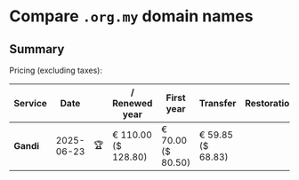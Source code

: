 # Compare `.org.my` domain names

## Summary

Pricing (excluding taxes):

| Service | Date |  | / Renewed year | First year | Transfer | Restoration |
|--|--|--|--|--|--|--|
| **Gandi** | 2025-06-23 | 🏆 | € 110.00<br>($ 128.80) | € 70.00<br>($ 80.50) | € 59.85<br>($ 68.83) |  |
